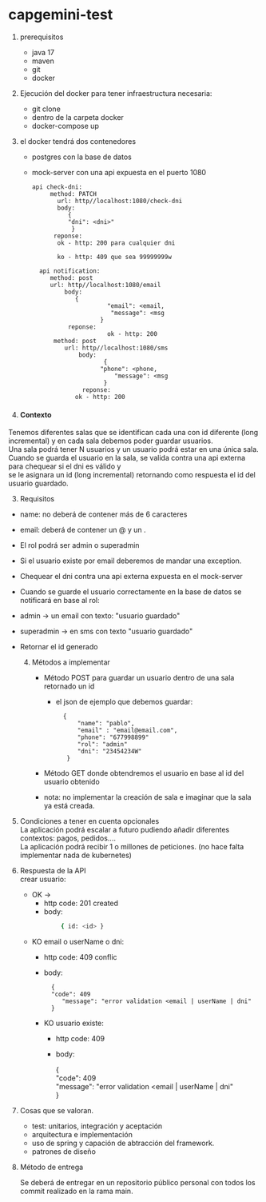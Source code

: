 
# capgemini-test

1. prerequisitos
   - java 17
   - maven
   - git
   - docker



1. Ejecución del docker para tener infraestructura necesaria:
   - git clone <repo>
   - dentro de la carpeta docker
   - docker-compose up



2. el docker tendrá dos contenedores     
   - postgres con la base de datos   
   - mock-server con una api expuesta en el puerto 1080

   
   
         api check-dni:   
              method: PATCH  
                url: http//localhost:1080/check-dni
                body:                  
                   {  
                   "dni": <dni>"
                    } 
               reponse:                   
                ok - http: 200 para cualquier dni  
   
                ko - http: 409 que sea 99999999w               
   
           api notification:   
              method: post  
              url: http//localhost:1080/email  
                  body:                   
                     {  
                              "email": <email, 
                               "message": <msg
                            } 
                   reponse:                   
                              ok - http: 200  
               method: post  
                  url: http//localhost:1080/sms
                      body:                
                             {  
                            "phone": <phone,
                                "message": <msg
                             } 
                       reponse:     
                     ok - http: 200




2.  #### Contexto #####  
Tenemos diferentes salas que se identifican cada una con id diferente (long incremental) y en cada sala debemos poder guardar usuarios.  
Una sala podrá tener N usuarios y un usuario podrá estar en una única sala. Cuando se guarda el usuario en la sala, se valida contra una api externa para chequear si el dni es válido y  
se le asignara un id (long incremental) retornando como respuesta el id del usuario guardado.



3. Requisitos

- name: no deberá de contener más de 6 caracteres
- email: deberá de contener un @ y un .
- El rol podrá ser admin o superadmin
- Si el usuario existe por email deberemos de mandar una exception.
- Chequear el dni contra una api externa expuesta en el mock-server
- Cuando se guarde el usuario correctamente en la base de datos se notificará en base al rol:
- admin -> un email con texto: "usuario guardado"
-	superadmin -> en sms con texto "usuario guardado"
- Retornar el id generado

  4. Métodos a implementar

     - Método POST para guardar un usuario dentro de una sala  retornado un id
       - el json de ejemplo que debemos guardar:

               {  
                   "name": "pablo",  
                   "email" : "email@email.com",  
                   "phone": "677998899"  
                   "rol": "admin"  
                   "dni": "23454234W"  
                } 
     - Método GET donde obtendremos el usuario en base al id del usuario obtenido
    
     - nota: no implementar la creación de sala e imaginar que la sala ya está creada. 


5. Condiciones a tener en cuenta opcionales  
   La aplicación podrá escalar a futuro pudiendo añadir diferentes contextos: pagos, pedidos....  
   La aplicación podrá recibir 1 o millones de peticiones. (no hace falta implementar nada de kubernetes)

7. Respuesta de la API  
   crear usuario:
   -  OK ->
      - http code: 201 created
      -  body:
       ```sh
               { id: <id> } 
       ```
   -  KO email o userName o dni:
      -  http code: 409 conflic
      -  body:

               {  
               "code": 409  
                  "message": "error validation <email | userName | dni"  
               } 


      - KO usuario existe:  
         -  http code: 409  
         -  body: 
         
               {  
                 "code": 409  
                    "message": "error validation <email | userName | dni"  
                 } 


8. Cosas que se valoran.

   - test: unitarios, integración y aceptación
   - arquitectura e implementación
   - uso de spring y capación de abtracción del framework.
   - patrones de diseño

9. Método de entrega

   Se deberá de entregar en un repositorio público personal con todos los commit realizado en la rama main.
